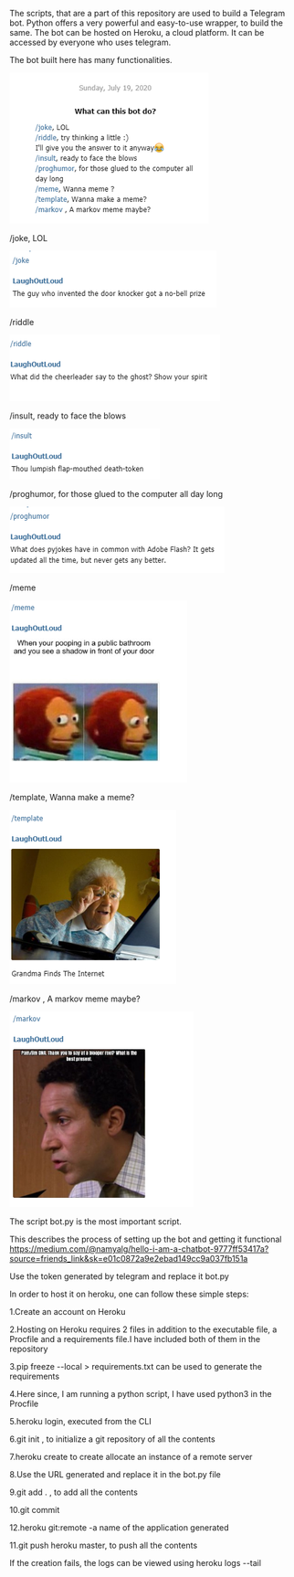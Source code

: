 The scripts, that are a part of this repository are used to build a Telegram bot.
Python offers a very powerful and easy-to-use wrapper, to build the same.
The bot can be hosted on Heroku, a cloud platform.
It can be accessed by everyone who uses telegram.

The bot built here has many functionalities.

![Image](bot_can_do.PNG)

/joke, LOL

![Image](joke.PNG)

/riddle

![Image](riddle.PNG)

/insult, ready to face the blows

![Image](insult.PNG)

/proghumor, for those glued to the computer all day long

![Image](proghumor.PNG)

/meme

![Image](meme.PNG)

/template, Wanna make a meme?

![Image](template.PNG)

/markov , A markov meme maybe?

![Image](markov.PNG)

The script bot.py is the most important script.

This describes the process of setting up the bot and getting it functional
https://medium.com/@namyalg/hello-i-am-a-chatbot-9777ff53417a?source=friends_link&sk=e01c0872a9e2ebad149cc9a037fb151a

Use the token generated by telegram and replace it bot.py

In order to host it on heroku, one can follow these simple steps:

1.Create an account on Heroku

2.Hosting on Heroku requires 2 files in addition to the executable file, a Procfile and a requirements file.I have included both of them in the repository

3.pip freeze --local > requirements.txt can be used to generate the requirements

4.Here since, I am running a python script, I have used python3 in the Procfile

5.heroku login, executed from the CLI

6.git init , to initialize a git repository of all the contents

7.heroku create to create allocate an instance of a remote server

8.Use the URL generated and replace it in the bot.py file

9.git add . , to add all the contents

10.git commit 

12.heroku git:remote -a name of the application generated

11.git push heroku master, to push all the contents

If the creation fails, the logs can be viewed using heroku logs --tail

